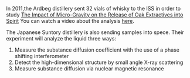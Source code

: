 In 2011,the Ardbeg distillery sent 32 vials of whisky to the ISS in order to study 
<a href="http://www.ardbeg.com/CDN/ardbeg-media/ardbeg/supernova/ARD9109SupernovaWhitePaperA4.pdf" target="_blank">The Impact of Micro-Gravity on the Release of Oak Extractives into Spirit</a>
You can watch a video about the analysis <a href="http://www.ardbeg.com/ardbeg/the-results" target="_blank">here</a>.

The Japanese Suntory distillery is also sending samples into spece. Their experiment will analyze the liquid three ways: 
1. Measure the substance diffusion coefficient with the use of a phase shifting interferometer
2. Detect the high-dimensional structure by small angle X-ray scattering
3. Measure substance diffusion via nuclear magnetic resonance